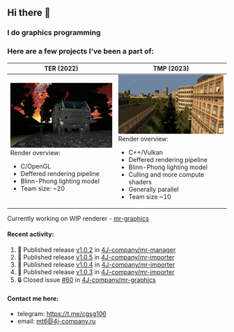 ## Hi there 👋
### I do graphics programming
### Here are a few projects I've been a part of:  

TER (2022)            |  TMP (2023)
-------------------------|-------------------------
![](images/ter_screenshot_00_upscaled.webp) Render overview: <br><ul><li> C/OpenGL <li> Deffered rendering pipeline <li> Blinn-Phong lighting model <li> Team size: ~20 | ![](images/tmp_screenshot_01_upscaled.webp) Render overview: <br><ul><li> C++/Vulkan <li> Deffered rendering pipeline <li> Blinn-Phong lighting model <li> Culling and more compute shaders <li> Generally parallel <li> Team size ~10

Currently working on WIP renderer - [mr-graphics](https://github.com/4J-company/mr-graphics)  

#### Recent activity:
<!--START_SECTION:activity-->
1. 🚀 Published release [v1.0.2](https://github.com/4J-company/mr-manager/releases/tag/v1.0.2) in [4J-company/mr-manager](https://github.com/4J-company/mr-manager)
2. 🚀 Published release [v1.0.5](https://github.com/4J-company/mr-importer/releases/tag/v1.0.5) in [4J-company/mr-importer](https://github.com/4J-company/mr-importer)
3. 🚀 Published release [v1.0.4](https://github.com/4J-company/mr-importer/releases/tag/v1.0.4) in [4J-company/mr-importer](https://github.com/4J-company/mr-importer)
4. 🚀 Published release [v1.0.3](https://github.com/4J-company/mr-importer/releases/tag/v1.0.3) in [4J-company/mr-importer](https://github.com/4J-company/mr-importer)
5. 🔒 Closed issue [#60](https://github.com/4J-company/mr-graphics/issues/60) in [4J-company/mr-graphics](https://github.com/4J-company/mr-graphics)
<!--END_SECTION:activity-->

#### Contact me here:
 - telegram: https://t.me/cgsg106
 - email:    mt6@4j-company.ru
